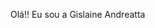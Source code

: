  Olá!! Eu sou a Gislaine Andreatta

<!---
gislaineandreatta/gislaineandreatta is a ✨ special ✨ repository because its `README.md` (this file) appears on your GitHub profile.
You can click the Preview link to take a look at your changes.
--->
